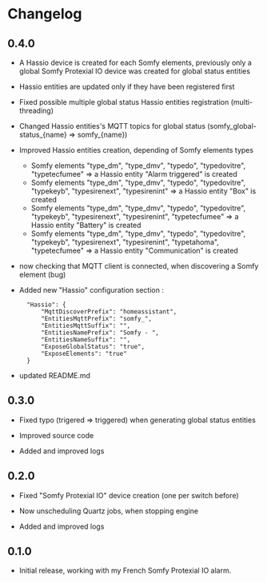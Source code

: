 # Changelog

## 0.4.0

- A Hassio device is created for each Somfy elements, previously only a global Somfy Protexial IO device was created for global status entities
- Hassio entities are updated only if they have been registered first
- Fixed possible multiple global status Hassio entities registration (multi-threading)
- Changed Hassio entities's MQTT topics for global status (somfy_global-status_{name} => somfy_{name})
- Improved Hassio entities creation, depending of Somfy elements types
  - Somfy elements "type_dm", "type_dmv", "typedo", "typedovitre", "typetecfumee" => a Hassio entity "Alarm triggered" is created
  - Somfy elements "type_dm", "type_dmv", "typedo", "typedovitre", "typekeyb", "typesirenext", "typesirenint" => a Hassio entity "Box" is created
  - Somfy elements "type_dm", "type_dmv", "typedo", "typedovitre", "typekeyb", "typesirenext", "typesirenint", "typetecfumee" => a Hassio entity "Battery" is created
  - Somfy elements "type_dm", "type_dmv", "typedo", "typedovitre", "typekeyb", "typesirenext", "typesirenint", "typetahoma", "typetecfumee" => a Hassio entity "Communication" is created
- now checking that MQTT client is connected, when discovering a Somfy element (bug)
- Added new "Hassio" configuration section :

		"Hassio": {
			"MqttDiscoverPrefix": "homeassistant",
			"EntitiesMqttPrefix": "somfy_",
			"EntitiesMqttSuffix": "",
			"EntitiesNamePrefix": "Somfy - ",
			"EntitiesNameSuffix": "",
			"ExposeGlobalStatus": "true",
			"ExposeElements": "true"
		}
- updated README.md

## 0.3.0

- Fixed typo (trigered => triggered) when generating global status entities

- Improved source code

- Added and improved logs

## 0.2.0

- Fixed "Somfy Protexial IO" device creation (one per switch before)

- Now unscheduling Quartz jobs, when stopping engine

- Added and improved logs

## 0.1.0

- Initial release, working with my French Somfy Protexial IO alarm.


